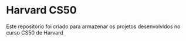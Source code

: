 # Harvard CS50
Este repositório foi criado para armazenar os projetos desenvolvidos no curso CS50 de Harvard
